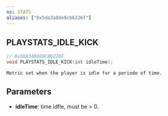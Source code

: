 ```yaml
---
ns: STATS
aliases: ["0x5da3a8de8cb6226f"]
---
```

## PLAYSTATS_IDLE_KICK

```c
// 0x5DA3A8DE8CB6226F
void PLAYSTATS_IDLE_KICK(int idleTime);
```

```
Metric set when the player is idle for a periode of time.
```

## Parameters
* **idleTime**: time idfle, must be > 0.
